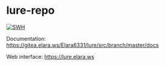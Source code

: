 # lure-repo

[![SWH](https://archive.softwareheritage.org/badge/swh:1:dir:25c571a4b4815ae2a6609a7a21b8301c20cb7fe3/)](https://archive.softwareheritage.org/swh:1:dir:25c571a4b4815ae2a6609a7a21b8301c20cb7fe3;origin=https://github.com/lure-sh/lure-repo;visit=swh:1:snp:4b325e8947360b7d6d08ef65be2b21c66841961e;anchor=swh:1:rev:345f12489722875c9801b4dd16f38881ecadd843)

Documentation: https://gitea.elara.ws/Elara6331/lure/src/branch/master/docs

Web interface: https://lure.elara.ws
